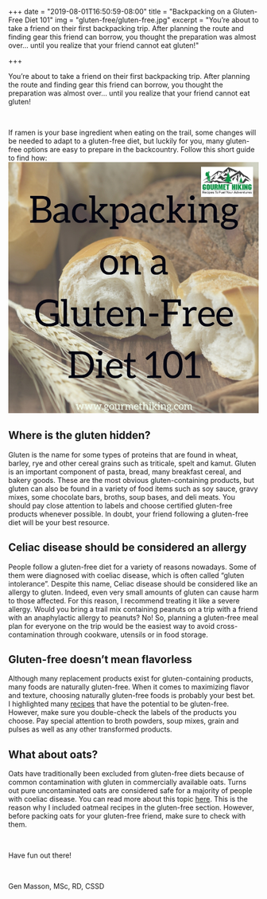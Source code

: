 +++
date = "2019-08-01T16:50:59-08:00"
title = "Backpacking on a Gluten-Free Diet 101"
img = "gluten-free/gluten-free.jpg"
excerpt = "You’re about to take a friend on their first backpacking trip. After planning the route and finding gear this friend can borrow, you thought the preparation was almost over… until you realize that your friend cannot eat gluten!"

+++

You’re about to take a friend on their first backpacking trip. After planning the route and finding gear this friend can borrow, you thought the preparation was almost over… until you realize that your friend cannot eat gluten!

<br>

If ramen is your base ingredient when eating on the trail, some changes will be needed to adapt to a gluten-free diet, but luckily for you, many gluten-free options are easy to prepare in the backcountry. Follow this short guide to find how:
<img src="/img/posts/gluten-free/gluten-free.jpg" class="recipe-right" />


## Where is the gluten hidden?
Gluten is the name for some types of proteins that are found in wheat, barley, rye and other cereal grains such as triticale, spelt and kamut. Gluten is an important component of pasta, bread, many breakfast cereal, and bakery goods. These are the most obvious gluten-containing products, but gluten can also be found in a variety of food items such as soy sauce, gravy mixes, some chocolate bars, broths, soup bases, and deli meats. You should pay close attention to labels and choose certified gluten-free products whenever possible. In doubt, your friend following a gluten-free diet will be your best resource. 

## Celiac disease should be considered an allergy
People follow a gluten-free diet for a variety of reasons nowadays. Some of them were diagnosed with coeliac disease, which is often called “gluten intolerance”. Despite this name, Celiac disease should be considered like an allergy to gluten. Indeed, even very small amounts of gluten can cause harm to those affected. For this reason, I recommend treating it like a severe allergy. Would you bring a trail mix containing peanuts on a trip with a friend with an anaphylactic allergy to peanuts? No! So, planning a gluten-free meal plan for everyone on the trip would be the easiest way to avoid cross-contamination through cookware, utensils or in food storage.  


## Gluten-free doesn’t mean flavorless
Although many replacement products exist for gluten-containing products, many foods are naturally gluten-free. When it comes to maximizing flavor and texture, choosing naturally gluten-free foods is probably your best bet. I highlighted many [recipes](/tags/gluten-free/) that have the potential to be gluten-free. However, make sure you double-check the labels of the products you choose. Pay special attention to broth powders, soup mixes, grain and pulses as well as any other transformed products.



## What about oats?
Oats have traditionally been excluded from gluten-free diets because of common contamination with gluten in commercially available oats. Turns out pure uncontaminated oats are considered safe for a majority of people with coeliac disease. You can read more about this topic [here](https://www.canada.ca/en/health-canada/services/food-nutrition/public-involvement-partnerships/consultation-celiac-disease-gluten-free-claims-uncontaminated-oats/consultation.html). This is the reason why I included oatmeal recipes in the gluten-free section. However, before packing oats for your gluten-free friend, make sure to check with them. 


<br>

Have fun out there! 


<br>

Gen Masson, MSc, RD, CSSD